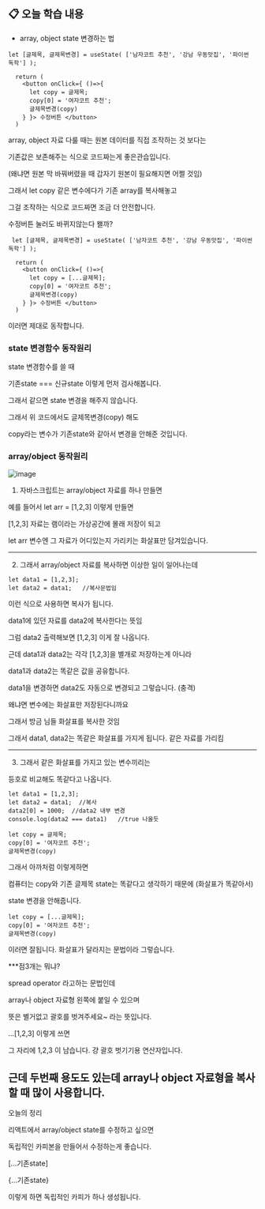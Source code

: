 ## 📋 오늘 학습 내용 
- array, object state 변경하는 법


```
let [글제목, 글제목변경] = useState( ['남자코트 추천', '강남 우동맛집', '파이썬 독학'] );  
  
  return (
    <button onClick={ ()=>{ 
      let copy = 글제목;
      copy[0] = '여자코트 추천';
      글제목변경(copy)
    } }> 수정버튼 </button>
  )
```

array, object 자료 다룰 때는 원본 데이터를 직접 조작하는 것 보다는

기존값은 보존해주는 식으로 코드짜는게 좋은관습입니다. 

(왜냐면 원본 막 바꿔버렸을 때 갑자기 원본이 필요해지면 어쩔 것임)

그래서 let copy 같은 변수에다가 기존 array를 복사해놓고 

그걸 조작하는 식으로 코드짜면 조금 더 안전합니다. 

수정버튼 눌러도 바뀌지않는다 왤까?

```
 let [글제목, 글제목변경] = useState( ['남자코트 추천', '강남 우동맛집', '파이썬 독학'] );  
  
  return (
    <button onClick={ ()=>{ 
      let copy = [...글제목];
      copy[0] = '여자코트 추천';
      글제목변경(copy)
    } }> 수정버튼 </button>
  )
```
이러면 제대로 동작합니다.

### state 변경함수 동작원리 

state 변경함수를 쓸 때

기존state === 신규state 이렇게 먼저 검사해봅니다.

그래서 같으면 state 변경을 해주지 않습니다. 

그래서 위 코드에서도 글제목변경(copy) 해도

copy라는 변수가 기존state와 같아서 변경을 안해준 것입니다. 

### array/object 동작원리 

![image](https://github.com/user-attachments/assets/86f010bb-7cf1-4802-b9ac-261303ff3bb2)

1. 자바스크립트는 array/object 자료를 하나 만들면

예를 들어서 let arr = [1,2,3] 이렇게 만들면 

[1,2,3] 자료는 램이라는 가상공간에 몰래 저장이 되고

let arr 변수엔 그 자료가 어디있는지 가리키는 화살표만 담겨있습니다.

---

2. 그래서 array/object 자료를 복사하면 이상한 일이 일어나는데

```
let data1 = [1,2,3];
let data2 = data1;   //복사문법임 
```
이런 식으로 사용하면 복사가 됩니다.

data1에 있던 자료를 data2에 복사한다는 뜻임 

그럼 data2 출력해보면 [1,2,3] 이게 잘 나옵니다. 

근데 data1과 data2는 각각 [1,2,3]을 별개로 저장하는게 아니라

data1과 data2는 똑같은 값을 공유합니다.

data1을 변경하면 data2도 자동으로 변경되고 그렇습니다. (충격)

왜냐면 변수에는 화살표만 저장된다니까요

그래서 방금 님들 화살표를 복사한 것임 

그래서 data1, data2는 똑같은 화살표를 가지게 됩니다. 같은 자료를 가리킴 

---

3. 그래서 같은 화살표를 가지고 있는 변수끼리는 

등호로 비교해도 똑같다고 나옵니다. 

```
let data1 = [1,2,3];
let data2 = data1;  //복사
data2[0] = 1000;  //data2 내부 변경
console.log(data2 === data1)   //true 나올듯 
```
```
let copy = 글제목;
copy[0] = '여자코트 추천';
글제목변경(copy)
```
그래서 아까처럼 이렇게하면

컴퓨터는 copy와 기존 글제목 state는 똑같다고 생각하기 때문에 (화살표가 똑같아서)

state 변경을 안해줍니다. 

```
let copy = [...글제목];
copy[0] = '여자코트 추천';
글제목변경(copy)
```
이러면 잘됩니다. 화살표가 달라지는 문법이라 그렇습니다. 

***점3개는 뭐냐?

spread operator 라고하는 문법인데

array나 object 자료형 왼쪽에 붙일 수 있으며

뜻은 별거없고 괄호를 벗겨주세요~ 라는 뜻입니다. 

...[1,2,3] 이렇게 쓰면

그 자리에 1,2,3 이 남습니다. 걍 괄호 벗기기용 연산자입니다.

근데 두번째 용도도 있는데 array나 object 자료형을 복사할 때 많이 사용합니다. 
---

오늘의 정리 

리액트에서 array/object state를 수정하고 싶으면 

독립적인 카피본을 만들어서 수정하는게 좋습니다. 

[...기존state] 

{...기존state} 

이렇게 하면 독립적인 카피가 하나 생성됩니다.

